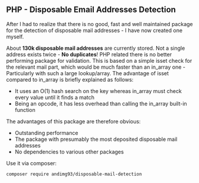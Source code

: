 ##  PHP - Disposable Email Addresses Detection

After I had to realize that there is no good, fast and well maintained package for the detection of disposable mail addresses - I have now created one myself. 

About **130k disposable mail addresses** are currently stored. Not a single address exists twice - **No duplicates**!
PHP related there is no better performing package for validation. This is based on a simple isset check for the relevant mail part, which would be much faster than an in_array one - Particularly with such a large lookup/array.
The advantage of isset compared to in_array is briefly explained as follows:
- It uses an O(1) hash search on the key whereas in_array must check every value until it finds a match
- Being an opcode, it has less overhead than calling the in_array built-in function

The advantages of this package are therefore obvious:
- Outstanding performance
- The package with presumably the most deposited disposable mail addresses
- No dependencies to various other packages

Use it via composer:
```bash
composer require andimg93/disposable-mail-detection
```
